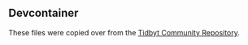 ## Devcontainer

These files were copied over from the [Tidbyt Community Repository](https://github.com/tidbyt/community/tree/main/.devcontainer).
